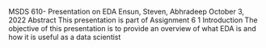 MSDS 610- Presentation on EDA
Ensun, Steven, Abhradeep
October 3, 2022
Abstract
This presentation is part of Assignment 6
1 Introduction
The objective of this presentation is to provide an overview of what EDA is and
how it is useful as a data scientist

